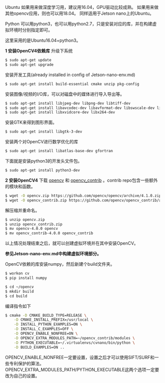 

Ubuntu
如果用来做深度学习用，建议用16.04，GPU驱动比较成熟。
如果用来做其他opencv应用，则也可以用18.04。
同样适用于Jetson nano上的Ubuntu。

Python
可以用python3，也可以用python2.7，只是安装对应的库，并在构建虚拟环境时分别指定即可。

这里采用的是Ubuntu16.04+python3。

**1 安装OpenCV4依赖库**
升级下系统
``` bash
$ sudo apt-get update
$ sudo apt-get upgrade
```
安装开发工具(already installed in config of Jetson-nano-env.md)
``` bash
$ sudo apt-get install build-essential cmake unzip pkg-config
```
安装图像/视频的I/O库，可以对磁盘中的媒体进行导入导出等。
``` bash
$ sudo apt-get install libjpeg-dev libpng-dev libtiff-dev
$ sudo apt-get install libavcodec-dev libavformat-dev libswscale-dev libv4l-dev
$ sudo apt-get install libxvidcore-dev libx264-dev
```
安装GTK来得到图形界面。
``` bash
$ sudo apt-get install libgtk-3-dev
```
安装两个对OpenCV进行数学优化的库
``` bash
$ sudo apt-get install libatlas-base-dev gfortran
```
下面就是安装python3的开发头文件包。
``` bash
$ sudo apt-get install python3-dev
```

**2 安装OpenCV4**
下载 [opencv](https://github.com/opencv/opencv) 和 [opencv_contrib](https://github.com/opencv/opencv_contrib) 。contrib repo包含一些额外的模块和函数。
``` bash
$ wget -O opencv.zip https://github.com/opencv/opencv/archive/4.1.0.zip
$ wget -O opencv_contrib.zip https://github.com/opencv/opencv_contrib/archive/4.1.0.zip
```
解压缩并重命名。
``` bash
$ unzip opencv.zip
$ unzip opencv_contrib.zip
$ mv opencv-4.0.0 opencv
$ mv opencv_contrib-4.0.0 opencv_contrib
```

以上情况处理结束之后，就可以创建虚拟环境并在其中安装OpenCV。

**参见Jetson-nano-env.md中构建虚拟环境部分。**

OpenCV依赖的库安装numpy，然后新建个build文件夹。
``` bash
$ workon cv
$ pip install numpy

$ cd ~/opencv
$ mkdir build
$ cd build
```
编译指令如下
``` bash
$ cmake -D CMAKE_BUILD_TYPE=RELEASE \
	-D CMAKE_INSTALL_PREFIX=/usr/local \
	-D INSTALL_PYTHON_EXAMPLES=ON \
	-D INSTALL_C_EXAMPLES=OFF \
	-D OPENCV_ENABLE_NONFREE=ON \
	-D OPENCV_EXTRA_MODULES_PATH=~/opencv_contrib/modules \
	-D PYTHON_EXECUTABLE=~/.virtualenvs/cvnano/bin/python \
	-D BUILD_EXAMPLES=ON ..
```

OPENCV_ENABLE_NONFREE一定要设置，设置之后才可以使用SIFT/SURF和一些专利保护的算法。
OPENCV_EXTRA_MODULES_PATH/PYTHON_EXECUTABLE这两个选项一定要改为自己的设置。


